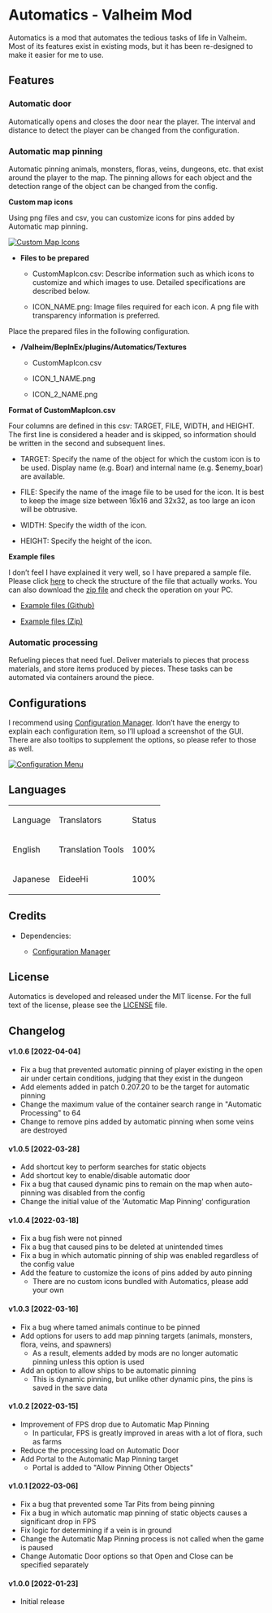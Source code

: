 # Automatics - Valheim Mod

Automatics is a mod that automates the tedious tasks of life in Valheim. Most of its features exist in existing mods, but it has been re-designed to make it easier for me to use.

## Features

### Automatic door

Automatically opens and closes the door near the player. The interval and distance to detect the player can be changed from the configuration.

### Automatic map pinning

Automatic pinning animals, monsters, floras, veins, dungeons, etc. that exist around the player to the map. The pinning allows for each object and the detection range of the object can be changed from the config.

**Custom map icons**

Using png files and csv, you can customize icons for pins added by
Automatic map pinning.

[![Custom Map Icons](https://app.box.com/shared/static/ggj61oyrdik1jk08lohdqr91e1q5isqv.png)](https://app.box.com/shared/static/yhdd2v0mrwzgh54tbkc7twjen17q22gn.jpg "Custom Map Icons (Click to view full size)")

-   **Files to be prepared**

    -   CustomMapIcon.csv: Describe information such as which icons to customize and which images to use. Detailed specifications are described below.

    -   ICON\_NAME.png: Image files required for each icon. A png file with transparency information is preferred.

Place the prepared files in the following configuration.

-   **/Valheim/BepInEx/plugins/Automatics/Textures**

    -   CustomMapIcon.csv

    -   ICON\_1\_NAME.png

    -   ICON\_2\_NAME.png

**Format of CustomMapIcon.csv**

Four columns are defined in this csv: TARGET, FILE, WIDTH, and HEIGHT. The first line is considered a header and is skipped, so information should be written in the second and subsequent lines.

-   TARGET: Specify the name of the object for which the custom icon is to be used. Display name (e.g. Boar) and internal name (e.g. $enemy\_boar) are available.

-   FILE: Specify the name of the image file to be used for the icon. It is best to keep the image size between 16x16 and 32x32, as too large an icon will be obtrusive.

-   WIDTH: Specify the width of the icon.

-   HEIGHT: Specify the height of the icon.

**Example files**

I don’t feel I have explained it very well, so I have prepared a sample file. Please click [here](https://github.com/eideehi/valheim-automatics/blob/main/package/extra/custom-icon-example/Automatics/Textures) to check the structure of the file that actually works. You can also download the [zip file](https://app.box.com/shared/static/n8l56o2l5or24bx1061jjly4jnm21gm3.zip) and check the operation on your PC.

-   [Example files (Github)](https://github.com/eideehi/valheim-automatics/blob/main/package/extra/custom-icon-example/Automatics/Textures)

-   [Example files (Zip)](https://app.box.com/shared/static/n8l56o2l5or24bx1061jjly4jnm21gm3.zip)

### Automatic processing

Refueling pieces that need fuel. Deliver materials to pieces that
process materials, and store items produced by pieces. These tasks can be automated via containers around the piece.

## Configurations

I recommend using [Configuration Manager](https://github.com/BepInEx/BepInEx.ConfigurationManager). Idon’t have the energy to explain each configuration item, so I’ll upload a screenshot of the GUI. There are also tooltips to supplement the options, so please refer to those as well.

[![Configuration Menu](https://app.box.com/shared/static/3v57rjpauzzyv0xeugohnw8bn2ye3q2h.png)](https://app.box.com/shared/static/vfzsn69i950l48er2u69tssod6xxsh8u.jpg "Configuration Menu (Click to view full size)")

## Languages

<table>
<tbody>
<tr class="odd">
<td style="text-align: left;"><p>Language</p></td>
<td style="text-align: left;"><p>Translators</p></td>
<td style="text-align: left;"><p>Status</p></td>
</tr>
<tr class="even">
<td style="text-align: left;"><p>English</p></td>
<td style="text-align: left;"><p>Translation Tools</p></td>
<td style="text-align: left;"><p>100%</p></td>
</tr>
<tr class="odd">
<td style="text-align: left;"><p>Japanese</p></td>
<td style="text-align: left;"><p>EideeHi</p></td>
<td style="text-align: left;"><p>100%</p></td>
</tr>
</tbody>
</table>

## Credits

-   Dependencies:

    -   [Configuration Manager](https://github.com/BepInEx/BepInEx.ConfigurationManager)

## License

Automatics is developed and released under the MIT license. For the full text of the license, please see the [LICENSE](https://github.com/eideehi/valheim-automatics/blob/main/LICENSE) file.

## Changelog
#### v1.0.6 [2022-04-04]
- Fix a bug that prevented automatic pinning of player existing in the open air under certain conditions, judging that they exist in the dungeon
- Add elements added in patch 0.207.20 to be the target for automatic pinning
- Change the maximum value of the container search range in "Automatic Processing" to 64
- Change to remove pins added by automatic pinning when some veins are destroyed
#### v1.0.5 [2022-03-28]
- Add shortcut key to perform searches for static objects
- Add shortcut key to enable/disable automatic door
- Fix a bug that caused dynamic pins to remain on the map when auto-pinning was disabled from the config
- Change the initial value of the 'Automatic Map Pinning' configuration
#### v1.0.4 [2022-03-18]
- Fix a bug fish were not pinned
- Fix a bug that caused pins to be deleted at unintended times
- Fix a bug in which automatic pinning of ship was enabled regardless of the config value
- Add the feature to customize the icons of pins added by auto pinning
  * There are no custom icons bundled with Automatics, please add your own
#### v1.0.3 [2022-03-16]
- Fix a bug where tamed animals continue to be pinned
- Add options for users to add map pinning targets (animals, monsters, flora, veins, and spawners)
  * As a result, elements added by mods are no longer automatic pinning unless this option is used
- Add an option to allow ships to be automatic pinning
  * This is dynamic pinning, but unlike other dynamic pins, the pins is saved in the save data
#### v1.0.2 [2022-03-15]
- Improvement of FPS drop due to Automatic Map Pinning
  * In particular, FPS is greatly improved in areas with a lot of flora, such as farms
- Reduce the processing load on Automatic Door
- Add Portal to the Automatic Map Pinning target
  * Portal is added to "Allow Pinning Other Objects"
#### v1.0.1 [2022-03-06]
- Fix a bug that prevented some Tar Pits from being pinning
- Fix a bug in which automatic map pinning of static objects causes a significant drop in FPS
- Fix logic for determining if a vein is in ground
- Change the Automatic Map Pinning process is not called when the game is paused
- Change Automatic Door options so that Open and Close can be specified separately
#### v1.0.0 [2022-01-23]
- Initial release
